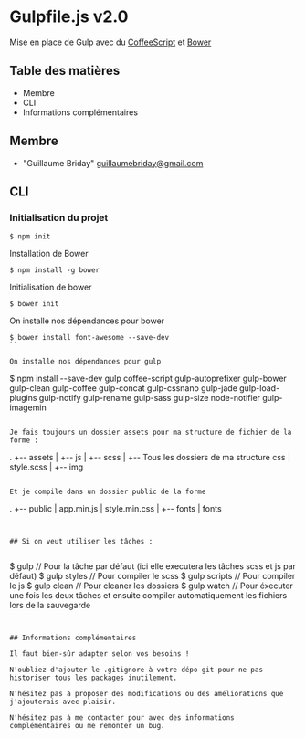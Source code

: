 # Gulpfile.js v2.0

Mise en place de Gulp avec du [CoffeeScript](http://coffeescript.org) et [Bower](http://bower.io)

## Table des matières

* Membre
* CLI
* Informations complémentaires

## Membre

* "Guillaume Briday" <guillaumebriday@gmail.com>

## CLI

### Initialisation du projet

```
$ npm init
```

Installation de Bower

```
$ npm install -g bower
```

Initialisation de bower

```
$ bower init
```

On installe nos dépendances pour bower

```
$ bower install font-awesome --save-dev
``

On installe nos dépendances pour gulp

```
$ npm install --save-dev gulp coffee-script gulp-autoprefixer gulp-bower gulp-clean gulp-coffee gulp-concat gulp-cssnano gulp-jade gulp-load-plugins gulp-notify gulp-rename gulp-sass gulp-size node-notifier gulp-imagemin
```

Je fais toujours un dossier assets pour ma structure de fichier de la forme :

```
.
+-- assets
|   +-- js
|   +-- scss
|       +-- Tous les dossiers de ma structure css
|      style.scss
|   +-- img
```

Et je compile dans un dossier public de la forme

```
.
+-- public
|   app.min.js
|   style.min.css
|   +-- fonts
|       fonts
```


## Si on veut utiliser les tâches :


```
$   gulp          // Pour la tâche par défaut (ici elle executera les tâches scss et js par défaut)
$   gulp styles   // Pour compiler le scss
$   gulp scripts  // Pour compiler le js
$   gulp clean    // Pour cleaner les dossiers
$   gulp watch    // Pour éxecuter une fois les deux tâches et ensuite compiler automatiquement les fichiers lors de la sauvegarde
```


## Informations complémentaires

Il faut bien-sûr adapter selon vos besoins !

N'oubliez d'ajouter le .gitignore à votre dépo git pour ne pas historiser tous les packages inutilement.

N'hésitez pas à proposer des modifications ou des améliorations que j'ajouterais avec plaisir.

N'hésitez pas à me contacter pour avec des informations complémentaires ou me remonter un bug.
